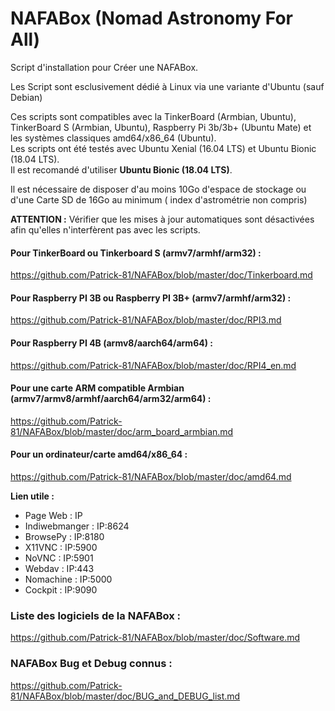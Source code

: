 # NAFABox (Nomad Astronomy For All)

Script d'installation pour Créer une NAFABox.

Les Script sont esclusivement dédié à Linux via une variante d'Ubuntu (sauf Debian)

Ces scripts sont compatibles avec la TinkerBoard (Armbian, Ubuntu), TinkerBoard S (Armbian, Ubuntu), Raspberry Pi 3b/3b+ (Ubuntu Mate) et les systèmes classiques amd64/x86_64 (Ubuntu).   
Les scripts ont été testés avec Ubuntu Xenial (16.04 LTS) et Ubuntu Bionic (18.04 LTS).  
Il est recomandé d'utiliser **Ubuntu Bionic (18.04 LTS)**.

Il est nécessaire de disposer d'au moins 10Go d'espace de stockage ou d'une Carte SD de 16Go au minimum ( index d'astrométrie non compris)  

**ATTENTION :** Vérifier que les mises à jour automatiques sont désactivées afin qu'elles n'interfèrent pas avec les scripts.

#### Pour TinkerBoard ou Tinkerboard S (armv7/armhf/arm32) :
https://github.com/Patrick-81/NAFABox/blob/master/doc/Tinkerboard.md

#### Pour Raspberry PI 3B ou Raspberry PI 3B+ (armv7/armhf/arm32) :
https://github.com/Patrick-81/NAFABox/blob/master/doc/RPI3.md

#### Pour Raspberry PI 4B (armv8/aarch64/arm64) :
https://github.com/Patrick-81/NAFABox/blob/master/doc/RPI4_en.md

#### Pour une carte ARM compatible Armbian (armv7/armv8/armhf/aarch64/arm32/arm64) :
https://github.com/Patrick-81/NAFABox/blob/master/doc/arm_board_armbian.md

#### Pour un ordinateur/carte amd64/x86_64 :
https://github.com/Patrick-81/NAFABox/blob/master/doc/amd64.md


__Lien utile :__

- Page Web : IP
- Indiwebmanger : IP:8624
- BrowsePy : IP:8180
- X11VNC : IP:5900
- NoVNC : IP:5901
- Webdav : IP:443
- Nomachine : IP:5000
- Cockpit : IP:9090


### Liste des logiciels de la NAFABox :   
https://github.com/Patrick-81/NAFABox/blob/master/doc/Software.md

### NAFABox Bug et Debug connus :
https://github.com/Patrick-81/NAFABox/blob/master/doc/BUG_and_DEBUG_list.md
